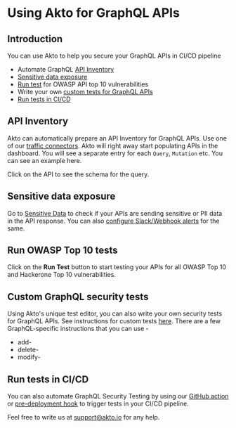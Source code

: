 # Using Akto for GraphQL APIs

## Introduction

You can use Akto to help you secure your GraphQL APIs in CI/CD pipeline

 - Automate GraphQL [API Inventory](#api-inventory)
 - [Sensitive data exposure](#sensitive-data-exposure)
 - [Run test](#run-owasp-top-10-tests) for OWASP API top 10 vulnerabilities
 - Write your own [custom tests for GraphQL APIs](#custom-graphql-security-tests)
 - [Run tests in CI/CD](#run-tests-in-ci-cd)

## API Inventory

Akto can automatically prepare an API Inventory for GraphQL APIs. Use one of our [traffic connectors](../traffic-connections/traffic-data-sources/README.md). 
Akto will right away start populating APIs in the dashboard. You will see a separate entry for each `Query`, `Mutation` etc. You can see an example here.

Click on the API to see the schema for the query. 


## Sensitive data exposure
Go to [Sensitive Data](../api-inventory/concepts/sensitive-data.md) to check if your APIs are sending sensitive or PII data in the API response. You can also [configure Slack/Webhook alerts](../api-inventory/concepts/alerts.md) for the same.

## Run OWASP Top 10 tests
Click on the **Run Test** button to start testing your APIs for all OWASP Top 10 and Hackerone Top 10 vulnerabilities. 

## Custom GraphQL security tests
Using Akto's unique test editor, you can also write your own security tests for GraphQL APIs. See instructions for custom tests [here](../test-editor/overview.md).
There are a few GraphQL-specific instructions that you can use - 
 
- add-
- delete-
- modify-

## Run tests in CI/CD
You can also automate GraphQL Security Testing by using our [GitHub action](run-tests-in-cicd.md) or [pre-deployment hook](run-tests-in-cli-using-akto.md) to trigger tests in your CI/CD pipeline. 

Feel free to write us at support@akto.io for any help.